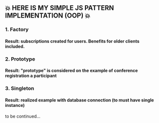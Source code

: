 ## :boom: HERE IS MY SIMPLE JS PATTERN IMPLEMENTATION (OOP) :boom:


### 1. Factory
#### Result: subscriptions created for users. Benefits for older clients included.

### 2. Prototype
#### Result: "prototype" is considered on the example of conference registration a participant

### 3. Singleton
#### Result: realized example with database connection (to must have single instance)

to be continued...
